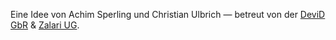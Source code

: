 

Eine Idee von Achim Sperling und Christian Ulbrich &mdash; betreut von der [DeviD GbR](http://devid.net) & [Zalari UG](http://zalari.de).

